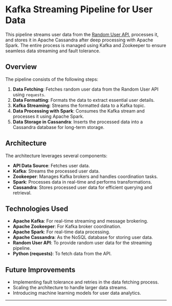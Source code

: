 # Kafka Streaming Pipeline for User Data

This pipeline streams user data from the [Random User API](https://randomuser.me/), processes it, and stores it in Apache Cassandra after deep processing with Apache Spark. The entire process is managed using Kafka and Zookeeper to ensure seamless data streaming and fault tolerance.

## Overview

The pipeline consists of the following steps:
1. **Data Fetching**: Fetches random user data from the Random User API using `requests`.
2. **Data Formatting**: Formats the data to extract essential user details.
3. **Kafka Streaming**: Streams the formatted data to a Kafka topic.
4. **Data Processing with Spark**: Consumes the Kafka stream and processes it using Apache Spark.
5. **Data Storage in Cassandra**: Inserts the processed data into a Cassandra database for long-term storage.

## Architecture

The architecture leverages several components:

- **API Data Source**: Fetches user data.
- **Kafka**: Streams the processed user data.
- **Zookeeper**: Manages Kafka brokers and handles coordination tasks.
- **Spark**: Processes data in real-time and performs transformations.
- **Cassandra**: Stores processed user data for efficient querying and retrieval.

## Technologies Used

- **Apache Kafka**: For real-time streaming and message brokering.
- **Apache Zookeeper**: For Kafka broker coordination.
- **Apache Spark**: For real-time data processing.
- **Apache Cassandra**: As the NoSQL database for storing user data.
- **Random User API**: To provide random user data for the streaming pipeline.
- **Python (requests)**: To fetch data from the API.

## Future Improvements

- Implementing fault tolerance and retries in the data fetching process.
- Scaling the architecture to handle larger data streams.
- Introducing machine learning models for user data analytics.

---

